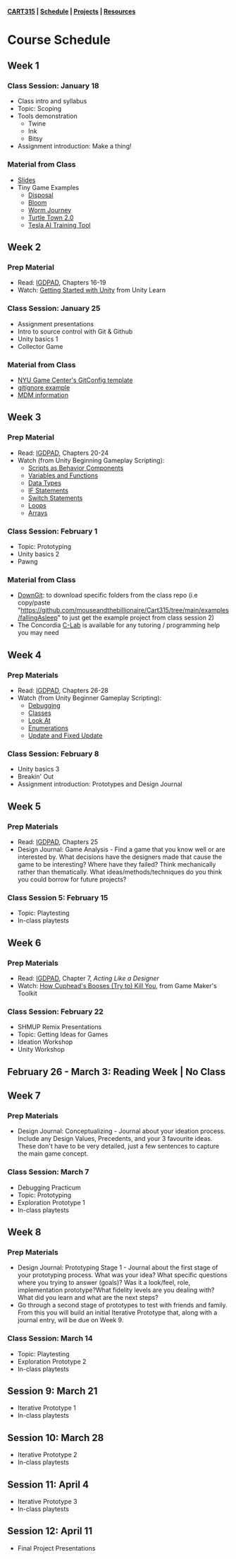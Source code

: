 #### [CART315](../cart315/) | [Schedule](schedule.md) | [Projects](projects.md) | [Resources](resources.md)

# Course Schedule

## Week 1

### Class Session: January 18
* Class intro and syllabus
* Topic: Scoping
* Tools demonstration
  * Twine
  * Ink
  * Bitsy
* Assignment introduction: Make a thing!

### Material from Class
* [Slides](../classSlides/cart315_introduction.pdf)
* Tiny Game Examples
	* [Disposal](https://xerrf.itch.io/disposal)
	* [Bloom](https://petroochio.itch.io/bloom)
	* [Worm Journey](https://kajhar.itch.io/worm-journey)
	* [Turtle Town 2.0](https://invisii.itch.io/turtle-town-2)
	* [Tesla AI Training Tool](https://harrison-b.itch.io/tesla-ai-training-tool)
	
	

## Week 2

### Prep Material
* Read: [IGDPAD](https://concordiauniversity.on.worldcat.org/oclc/1340042737), Chapters 16-19
* Watch: [Getting Started with Unity](https://learn.unity.com/mission/real-time-creation-essentials?pathwayId=5f7bcab4edbc2a0023e9c38f) from Unity Learn

### Class Session: January 25
* Assignment presentations
* Intro to source control with Git & Github
* Unity basics 1
* Collector Game

### Material from Class
- [NYU Game Center's GitConfig template](https://github.com/NYUGameCenter/Unity-Git-Config)
- [gitignore example](https://github.com/mouseandthebillionaire/Cart315/blob/main/.gitignore)
- [MDM information](https://www.gamesasresearch.com/mdm)

## Week 3

### Prep Material
* Read: [IGDPAD](https://concordiauniversity.on.worldcat.org/oclc/1340042737), Chapters 20-24 
* Watch (from Unity Beginning Gameplay Scripting): 
  * [Scripts as Behavior Components](https://learn.unity.com/tutorial/scripts-as-behaviour-components?projectId=5c8920b4edbc2a113b6bc26a)
  * <a href="https://unity3d.com/learn/tutorials/topics/scripting/variables-and-functions?playlist=17117">Variables and Functions</a>
  * <a href="https://unity3d.com/learn/tutorials/topics/scripting/data-types?playlist=17117">Data Types</a>
  * <a href="https://unity3d.com/learn/tutorials/topics/scripting/if-statements?playlist=17117">IF Statements</a>
  * <a href="https://unity3d.com/learn/tutorials/topics/scripting/switch-statements?playlist=17117">Switch Statements</a>
  * [Loops](https://learn.unity.com/tutorial/loops-z2b)
  * [Arrays](https://learn.unity.com/tutorial/arrays-9o)

### Class Session: February 1

* Topic: Prototyping
* Unity basics 2
* Pawng

### Material from Class
* [DownGit](https://minhaskamal.github.io/DownGit/#/home): to download specific folders from the class repo (i.e copy/paste "https://github.com/mouseandthebillionaire/Cart315/tree/main/examples/fallingAsleep" to just get the example project from class session 2)
* The Concordia [C-Lab](https://clab.concordia.ca) is available for any tutoring / programming help you may need

## Week 4

### Prep Materials
* Read: [IGDPAD](https://concordiauniversity.on.worldcat.org/oclc/1340042737), Chapters 26-28
* Watch (from Unity Beginner Gameplay Scripting):
  * [Debugging](https://learn.unity.com/tutorial/get-started-with-visual-studio-and-unity)
  * [Classes](https://unity3d.com/learn/tutorials/topics/scripting/classes?playlist=17117)
  * [Look At](https://unity3d.com/learn/tutorials/topics/scripting/classes?playlist=17117)
  * [Enumerations](https://learn.unity.com/tutorial/enumerations?projectId=5c8920b4edbc2a113b6bc26a)
  * [Update and Fixed Update](https://learn.unity.com/tutorial/update-and-fixedupdate?projectId=5c8920b4edbc2a113b6bc26a)
    
### Class Session: February 8
* Unity basics 3
* Breakin' Out
* Assignment introduction: Prototypes and Design Journal

## Week 5

### Prep Materials
* Read: [IGDPAD](https://concordiauniversity.on.worldcat.org/oclc/1340042737), Chapters 25
* Design Journal: Game Analysis - Find a game that you know well or are interested by. What decisions have the designers made that cause the game to be interesting? Where have they failed? Think mechanically rather than thematically. What ideas/methods/techniques do you think you could borrow for future projects?

### Class Session 5: February 15
* Topic: Playtesting
* In-class playtests

## Week 6
### Prep Materials
* Read: [IGDPAD](https://concordiauniversity.on.worldcat.org/oclc/1340042737), Chapter 7, <em>Acting Like a Designer</em>
* Watch: [How Cuphead's Booses (Try to) Kill You](https://www.youtube.com/watch?v=F8T6Ul4aHTI), from Game Maker's Toolkit

### Class Session: February 22
* SHMUP Remix Presentations
* Topic: Getting Ideas for Games
* Ideation Workshop
* Unity Workshop

## February 26 - March 3: Reading Week | No Class

## Week 7

### Prep Materials
* Design Journal: Conceptualizing - Journal about your ideation process. Include any Design Values, Precedents, and your 3 favourite ideas. These don't have to be very detailed, just a few sentences to capture the main game concept.

### Class Session: March 7
* Debugging Practicum
* Topic: Prototyping
* Exploration Prototype 1
* In-class playtests

## Week 8

### Prep Materials
- Design Journal: Prototyping Stage 1 - Journal about the first stage of your prototyping process. What was your idea? What specific questions where you trying to answer (goals)? Was it a look/feel, role, implementation prototype?What fidelity levels are you dealing with? What did you learn and what are the next steps?
- Go through a second stage of prototypes to test with friends and family. From this you will build an initial Iterative Prototype that, along with a journal entry, will be due on Week 9.
### Class Session: March 14
* Topic: Playtesting
* Exploration Prototype 2
* In-class playtests

## Session 9: March 21

* Iterative Prototype 1
* In-class playtests

## Session 10: March 28

* Iterative Prototype 2
* In-class playtests

## Session 11: April 4

* Iterative Prototype 3
* In-class playtests

## Session 12: April 11

* Final Project Presentations

